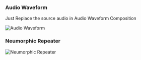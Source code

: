 ### Audio Waveform ###

Just Replace the source audio in Audio Waveform Composition

![Audio Waveform](https://user-images.githubusercontent.com/65365101/117722976-6d180680-b1ff-11eb-86bd-756d302c3fd4.gif)

### Neumorphic Repeater ###

![Neumorphic Repeater](https://user-images.githubusercontent.com/65365101/117727015-18778a00-b205-11eb-926f-415de7dcbc29.gif)
